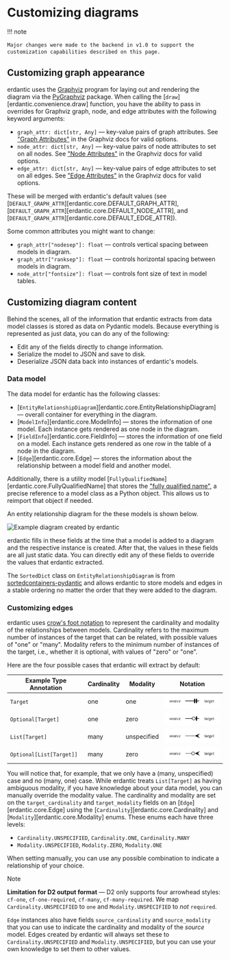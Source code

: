 # Customizing diagrams

!!! note

    Major changes were made to the backend in v1.0 to support the customization capabilities described on this page.

## Customizing graph appearance

erdantic uses the [Graphviz](https://graphviz.org/) program for laying out and rendering the diagram via the [PyGraphviz](https://pygraphviz.github.io/documentation/stable/index.html) package. When calling the [`draw`][erdantic.convenience.draw] function, you have the ability to pass in overrides for Graphviz graph, node, and edge attributes with the following keyword arguments:

- `graph_attr: dict[str, Any]` — key-value pairs of graph attributes. See ["Graph Attributes"](https://graphviz.org/docs/graph/) in the Graphviz docs for valid options.
- `node_attr: dict[str, Any]` — key-value pairs of node attributes to set on all nodes. See ["Node Attributes"](https://graphviz.org/docs/nodes/) in the Graphviz docs for valid options.
- `edge_attr: dict[str, Any]` — key-value pairs of edge attributes to set on all edges. See ["Edge Attributes"](https://graphviz.org/docs/edges/) in the Graphviz docs for valid options.

These will be merged with erdantic's default values (see [`DEFAULT_GRAPH_ATTR`][erdantic.core.DEFAULT_GRAPH_ATTR], [`DEFAULT_GRAPH_ATTR`][erdantic.core.DEFAULT_NODE_ATTR], and [`DEFAULT_GRAPH_ATTR`][erdantic.core.DEFAULT_EDGE_ATTR]).

Some common attributes you might want to change:

- `graph_attr["nodesep"]: float` — controls vertical spacing between models in diagram.
- `graph_attr["ranksep"]: float` — controls horizontal spacing between models in diagram.
- `node_attr["fontsize"]: float` — controls font size of text in model tables.


## Customizing diagram content

Behind the scenes, all of the information that erdantic extracts from data model classes is stored as data on Pydantic models. Because everything is represented as just data, you can do any of the following:

- Edit any of the fields directly to change information.
- Serialize the model to JSON and save to disk.
- Deserialize JSON data back into instances of erdantic's models.

### Data model

The data model for erdantic has the following classes:

- [`EntityRelationshipDiagram`][erdantic.core.EntityRelationshipDiagram] — overall container for everything in the diagram.
- [`ModelInfo`][erdantic.core.ModelInfo] — stores the information of one model. Each instance gets rendered as one node in the diagram.
- [`FieldInfo`][erdantic.core.FieldInfo] — stores the information of one field on a model. Each instance gets rendered as one row in the table of a node in the diagram.
- [`Edge`][erdantic.core.Edge] — stores the information about the relationship between a model field and another model.

Additionally, there is a utility model [`FullyQualifiedName`][erdantic.core.FullyQualifiedName] that stores the ["fully qualified name"](https://stackoverflow.com/a/17403972), a precise reference to a model class as a Python object. This allows us to reimport that object if needed.

An entity relationship diagram for the these models is shown below.

<object type="image/svg+xml" data="../assets/erdantic_diagram.svg" width="100%" typemustmatch><img alt="Example diagram created by erdantic" src="../assets/erdantic_diagram.svg"></object>

erdantic fills in these fields at the time that a model is added to a diagram and the respective instance is created. After that, the values in these fields are all just static data. You can directly edit any of these fields to override the values that erdantic extracted.

The `SortedDict` class on `EntityRelationshipDiagram` is from [sortedcontainers-pydantic](https://github.com/drivendataorg/sortedcontainers-pydantic) and allows erdantic to store models and edges in a stable ordering no matter the order that they were added to the diagram.

### Customizing edges

erdantic uses [crow's foot notation](https://www.gleek.io/blog/crows-foot-notation) to represent the cardinality and modality of the relationships between models. Cardinality refers to the maximum number of instances of the target that can be related, with possible values of "one" or "many". Modality refers to the minimum number of instances of the target, i.e., whether it is optional, with values of "zero" or "one".

Here are the four possible cases that erdantic will extract by default:

| Example Type Annotation  | Cardinality | Modality    | Notation |
|--------------------------|-------------|-------------|----------|
| `Target`                 | one         | one         | ![Crow's foot notation showing tee-tee](assets/edge-one-one.png) |
| `Optional[Target]`       | one         | zero        | ![Crow's foot notation showing odot-tee](assets/edge-one-zero.png) |
| `List[Target]`           | many        | unspecified | ![Crow's foot notation showing crow](assets/edge-many-unspecified.png) |
| `Optional[List[Target]]` | many        | zero        | ![Crow's foot notation showing odot-crow](assets/edge-many-zero.png) |

You will notice that, for example, that we only have a (many, unspecified) case and no (many, one) case. While erdantic treats `List[Target]` as having ambiguous modality, if you have knowledge about your data model, you can manually override the modality value. The cardinality and modality are set on the `target_cardinality` and `target_modality` fields on an [`Edge`][erdantic.core.Edge] using the [`Cardinality`][erdantic.core.Cardinality] and [`Modality`][erdantic.core.Modality] enums. These enums each have three levels:

- `Cardinality.UNSPECIFIED`, `Cardinality.ONE`, `Cardinality.MANY`
- `Modality.UNSPECIFIED`, `Modality.ZERO`, `Modality.ONE`

When setting manually, you can use any possible combination to indicate a relationship of your choice.

> [!NOTE]
> **Limitation for D2 output format** — D2 only supports four arrowhead styles: `cf-one`, `cf-one-required`, `cf-many`, `cf-many-required`. We map `Cardinality.UNSPECIFIED` to `one` and `Modality.UNSPECIFIED` to _not_ `required`.

`Edge` instances also have fields `source_cardinality` and `source_modality` that you can use to indicate the cardinality and modality of the _source_ model. Edges created by erdantic will always set these to `Cardinality.UNSPECIFIED` and `Modality.UNSPECIFIED`, but you can use your own knowledge to set them to other values.
